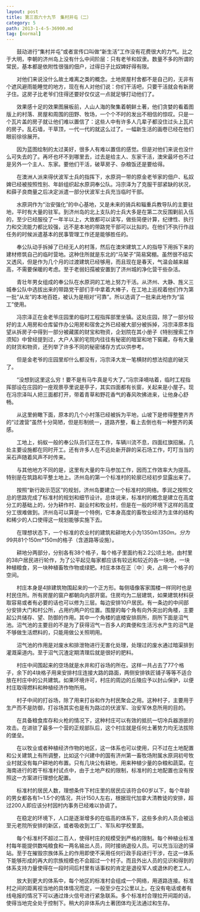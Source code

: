 ```yaml
---
layout: post
title: 第三百六十九节　集村并屯（二）
category: 5
path: 2013-1-4-5-36900.md
tag: [normal]
---
```


　　鼓动进行“集村并屯”或者宣传口叫做“新生活”工作没有花费很大的力气。比之于大明，李朝的济州岛上没有什么中间阶层：只有老爷和奴隶。数量不多的所谓的常民，基本都是依附性很强的佃户，过得日子比奴婢好得有限。

　　对他们来说没什么故土难离之类的概念。土地房屋村舍都不是自己的，无非有个遮风避雨能睡觉的地方，现在有人对他们说：你们干活吧，只要干活就会有新房子住。这房子比老爷们住得还要好仅仅这一点就足够打动他们了。

　　效果感十足的效果图展板前，人山人海的聚集着朝鲜土著，他们贪婪的看着图版上的村落、房屋和周围的田野、牧场，一个个不时的发出不相信的惊叹。只是一个瓦片盖的房子就让他们难以置信了：这些人中有许多人几辈子都没住过头上瓦片的房子。乱石墙，干草顶，一代一代的就这么过了。一幅新生活的画卷已经在他们眼前徐徐展开。

　　因为蓝图绘制的太过美好，很多人有难以置信的感觉。但是对他们来说也没什么可失去的了。再坏也坏不到哪里去，过去是给主人、东家干活，澳宋最坏也不过是另外一个主人、东家。要他们干活，破草房子、杂粮饭还是要给得。

　　在澳洲人派来得伏波军士兵的指挥下，水原洞一带的原金老爷家的佃户、私奴婢已经被按照性别、年龄组织起水原洞奉公队。冯宗泽为了克服干部紧缺的状况，和薛子良商量之后决定派遣一部分伏波军士兵充当临时干部。

　　水原洞作为“治安强化”的中心基地，又是未来的骑兵和辎重兵教导队的主要驻地，平时有大量的驻军。到济州岛的北上支队的士兵大多是在第二次反围剿前入伍的，至少已经服役了一年半以上，大致都可以读写，做些简便计算，纪律性、执行力和交流能力都比较强，远不是本地的带路党干部可以比拟的。在他们不执行作战任务的时候派遣基本的民事管理工作还是能够胜任的。

　　奉公队动手拆掉了已经无人的村落，然后在澳宋建筑工人的指导下用拆下来的建材修筑自己的临时营地。这种住所就是东北的“马架子”简易窝棚。虽然很不结实又透风，但是作为几个月的过渡建筑已经够用，而且现在是春天，气温会越来越高，不需要保暖的考虑。至于老弱妇孺被安置到了济州城的净化营干些杂活。

　　青壮年男女组成的奉公队在水原洞的工地上努力干活。从济州、大静、旌义三城奉公队中选拔出来的带路党干部们手中拿着大棒子，在工地上巡视着他们作为第一批“从龙”的本地百姓，被认为是相对“可靠”。所以选调了一批来此地作为“监工”使用。

　　冯宗泽正在金老爷庄园里的临时工程指挥部里坐镇。这处庄园，除了一部分较好的主人用房和仓库留作办公用房和宿舍之外已经被大部分被拆掉，冯宗泽原本指望从拆房子中得到一部分被藏匿的财宝和物资，企划院在其小册子《特别搜索工作须知》中曾经提到过，大户人家的宅院内往往有秘密的暗室和地下窖藏，存有大量的财货和物资，还列举了许多不同的秘密储存方式以供参考。

　　但是金老爷的庄园里却什么都没有，冯宗泽大发一笔横财的想法彻底的破灭了。

　　“没想到这里这么穷！要不是有马牛真是亏大了。”冯宗泽嘀咕着，临时工程指挥部设在庄园的一座观景亭里说是亭子，其实四面都有长窗，关起来是小屋子。现在冯宗泽叫人把三面都打开，带着青草和野花香气的春风吹拂进来，让他身心舒畅。

　　从这里俯瞰下面，原本的几个小村落已经被拆为平地，山坡下是修得整整齐齐的“过渡营”虽然十分简陋，但是形制统一，道路齐整，看上去倒也有一种整齐的美感。

　　工地上，蚂蚁一般的奉公队员们正在工作，车辆川流不息，四面红旗招展。几处主要设施都在同时开工。还有许多人在不远处新开辟的采石场工作，叮叮当当的采石声随着风声不时传来。

　　与其他地方不同的是，这里有大量的牛马参加工作，因而工作效率大为提高。特别是在筑路和平整土地上。济州岛的第一个标准村的轮廓已经初步显露出来了。

　　按照“新行政示范区”的规划，济州岛要建立一个标准村的网络。季润之按照文总的思路完成了标准村的规划和细节设计。总体说来，标准村的概念是建立在高度分工的基础上的，分为耕作村、副业村和牧业村，但是在一般的环境下这样的高度分工很难做到。济州岛可以算是一个特例，它本身高度的畜牧业经济为主体的结构和稀少的人口使得这一规划能够实施下去。

　　在理想状态下，一个标准的农业村的建筑和耕地大小为1350m*1350m。分为9*9共81个150m*150m的格子（含道路等设施）。

　　耕地分两部分，分别各有38个格子，每个格子里面约有2.2公顷土地，由村里的38户居民进行轮作，为了公平起见每家都应该有较远和较近的各一块地，一块种植粮食，另一块种植畜牧作物或绿肥。村庄本体在正〖中〗央，占用一个格子的空间。

　　村庄本身是4排建筑物围起来的一个正方形。每侧墙像客家围楼一样同时也是村民住所。所有房屋的窗户都朝向内部开窗。住房均为二层建筑，如果建筑材料获取容易或者有必要的话也可以修为三层。每边安排10户居民。有一条边的中间部分安排大门和村公所，占用约两户的位置。围屋的每个角有向外突出的角楼，主要起公共储存、望、防御的作用。其中一个角楼的底楼安排厕所，厕所下面是沼气池。沼气池的主要目的不是为了获得沼气一百多人的粪便和生活污水产生的沼气是不够做生活燃料的，只能用做公关照明用。

　　沼气池的作用是对废水和排泄物进行无害化处理，处理过的废水通过暗渠排到灌溉渠道内。至于沼气沉渣定期清理后就是很好的肥料。

　　村庄中间围起来的空场就是水井和打谷场的所在。这样一共占去了77个格子，余下的4块格子用来安排村庄连接大路的路面，两侧安排铁匠铺子等等不适合放在村庄中的公共建筑。如果环境许可，村庄的周边的丘陵应予以封山保护，以便村庄取得燃料和种植经济作物所用。

　　村子中间的打谷场，除了用来打谷和作为村民聚会之用。这种村子，主要用于生产而不是防御，打谷场其实也是有为路过的伏波军、治安军休息所用的目的。

　　在具备粮食库存和火枪的情况下，这种村庄可以有效的抵抗一切冷兵器游匪的攻击。在进驻了最多一个营的正规部队后，这个村庄就是任何土著势力均无法拔除的堡垒。

　　在以牧业或者种植经济作物的地区，这一体系也可以使用，只不过在土地配置和公关建筑上有所调整，比如这个兴建中的国有济州第一畜牧场附属水原洞初号牧业村就没有每户耕地的布置。只有几块公有耕地，用来种植少量的杂粮和蔬菜。在海南进行的若干标准村试点中，由于土地产权的限制，标准村的土地配置也没有按照这一方案进行理想化配置。

　　标准村的居民人数，理想条件下村庄里的居民应该符合60岁以下，每个年龄的男女都各有1~1.5个的情况，共计150人左右，根据现代加拿大清教徒的安排，超过200人即应该分村因村内事务已经难以协调了。

　　在稳定的环境下，人口是逐渐增多的在临高的体系下，这些多余的人员会被运至元老院所安排的新区，或者吸收到工厂、军队和学校里面。

　　每个标准村不超过二百人，使得村庄的规模受到严格的限制。每个种植业标准村每年能提供数吨粮食和一两名输出人员，同时接纳退役人员。可以充当沿途的驿站。至于在摧毁宗族体系上的作用即使不采用任何行政手段进行干涉，在这一体系下能够形成的再大的宗族规模也不会超过一个村子。而且外出人员的见识和得到的体系支持力量使得在一段时间后村里有话事权的肯定是退役军人或退休的老工人。

　　放大到更大的体系中，每个地区的标准村会组成一个网络，用道路连接。标准村之间的距离视当地的具体情况而定，一般至少在2公里以上。在没有电话或者有线电报的情况下可以通过烽火信号进行紧急联系。多个标准村合理拉开间距的话，使得当地完全处于控制下。稍大的非体系内土著团体均无法通过和生存。